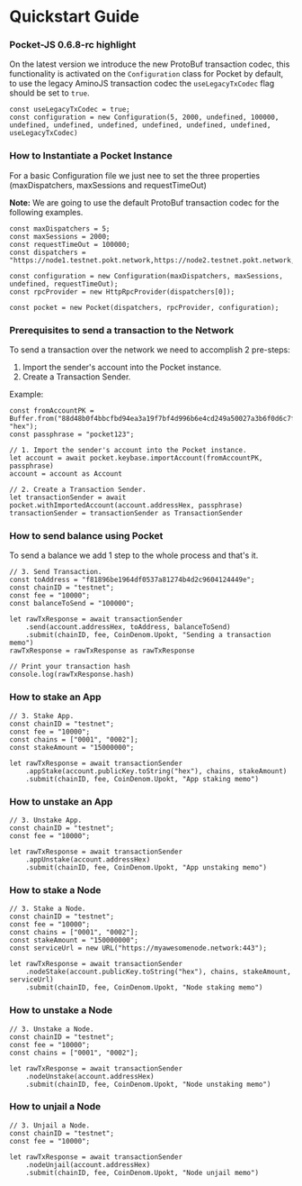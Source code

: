 # Quickstart Guide

### Pocket-JS 0.6.8-rc highlight

On the latest version we introduce the new ProtoBuf transaction codec, this functionality is activated on the ```Configuration``` class for Pocket by default, to use the legacy AminoJS transaction codec the ```useLegacyTxCodec``` flag should be set to ```true```.

```
const useLegacyTxCodec = true;
const configuration = new Configuration(5, 2000, undefined, 100000, undefined, undefined, undefined, undefined, undefined, undefined, useLegacyTxCodec)
```


### How to Instantiate a Pocket Instance
For a basic Configuration file we just nee to set the three properties (maxDispatchers, maxSessions and requestTimeOut)

**Note:** We are going to use the default ProtoBuf transaction codec for the following examples.
```
const maxDispatchers = 5;
const maxSessions = 2000;
const requestTimeOut = 100000;
const dispatchers = "https://node1.testnet.pokt.network,https://node2.testnet.pokt.network,https://node3.testnet.pokt.network,https://node4.testnet.pokt.network,https://node5.testnet.pokt.network"

const configuration = new Configuration(maxDispatchers, maxSessions, undefined, requestTimeOut);
const rpcProvider = new HttpRpcProvider(dispatchers[0]);

const pocket = new Pocket(dispatchers, rpcProvider, configuration);
```

### Prerequisites to send a transaction to the Network
To send a transaction over the network we need to accomplish 2 pre-steps:

1. Import the sender's account into the Pocket instance.
2. Create a Transaction Sender.
 
Example:
```
const fromAccountPK = Buffer.from("88d48b0f4bbcfbd94ea3a19f7bf4d996b6e4cd249a50027a3b6f0d6c7f568d405f70ef6e7e851cc663e9fd2e5691430040dd34da212a4ff4f2146828c08a7386", "hex");
const passphrase = "pocket123";

// 1. Import the sender's account into the Pocket instance.
let account = await pocket.keybase.importAccount(fromAccountPK, passphrase)
account = account as Account

// 2. Create a Transaction Sender.
let transactionSender = await pocket.withImportedAccount(account.addressHex, passphrase)
transactionSender = transactionSender as TransactionSender
```

### How to send balance using Pocket
To send a balance we add 1 step to the whole process and that's it.

```
// 3. Send Transaction.
const toAddress = "f81896be1964df0537a81274b4d2c9604124449e";
const chainID = "testnet";
const fee = "10000";
const balanceToSend = "100000";

let rawTxResponse = await transactionSender
    .send(account.addressHex, toAddress, balanceToSend)
    .submit(chainID, fee, CoinDenom.Upokt, "Sending a transaction memo")
rawTxResponse = rawTxResponse as rawTxResponse

// Print your transaction hash
console.log(rawTxResponse.hash)
```

### How to stake an App

```
// 3. Stake App.
const chainID = "testnet";
const fee = "10000";
const chains = ["0001", "0002"];
const stakeAmount = "15000000";

let rawTxResponse = await transactionSender
    .appStake(account.publicKey.toString("hex"), chains, stakeAmount)
    .submit(chainID, fee, CoinDenom.Upokt, "App staking memo")
```

### How to unstake an App

```
// 3. Unstake App.
const chainID = "testnet";
const fee = "10000";

let rawTxResponse = await transactionSender
    .appUnstake(account.addressHex)
    .submit(chainID, fee, CoinDenom.Upokt, "App unstaking memo")
```

### How to stake a Node

```
// 3. Stake a Node.
const chainID = "testnet";
const fee = "10000";
const chains = ["0001", "0002"];
const stakeAmount = "150000000";
const serviceUrl = new URL("https://myawesomenode.network:443");

let rawTxResponse = await transactionSender
    .nodeStake(account.publicKey.toString("hex"), chains, stakeAmount, serviceUrl)
    .submit(chainID, fee, CoinDenom.Upokt, "Node staking memo")
```

### How to unstake a Node

```
// 3. Unstake a Node.
const chainID = "testnet";
const fee = "10000";
const chains = ["0001", "0002"];

let rawTxResponse = await transactionSender
    .nodeUnstake(account.addressHex)
    .submit(chainID, fee, CoinDenom.Upokt, "Node unstaking memo")
```

### How to unjail a Node

```
// 3. Unjail a Node.
const chainID = "testnet";
const fee = "10000";

let rawTxResponse = await transactionSender
    .nodeUnjail(account.addressHex)
    .submit(chainID, fee, CoinDenom.Upokt, "Node unjail memo")
```



